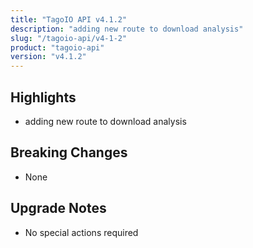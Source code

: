 ```yaml
---
title: "TagoIO API v4.1.2"
description: "adding new route to download analysis"
slug: "/tagoio-api/v4-1-2"
product: "tagoio-api"
version: "v4.1.2"
---
```


## Highlights

- adding new route to download analysis

## Breaking Changes

- None

## Upgrade Notes

- No special actions required
